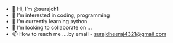 - 👋 Hi, I’m @surajch1
- 👀 I’m interested in coding, programming
- 🌱 I’m currently learning python
- 💞️ I’m looking to collaborate on ...
- 📫 How to reach me ....by email - surajdheeraj4321@gmail.com

<!---
surajch1/surajch1 is a ✨ special ✨ repository because its `README.md` (this file) appears on your GitHub profile.
You can click the Preview link to take a look at your changes.
--->
